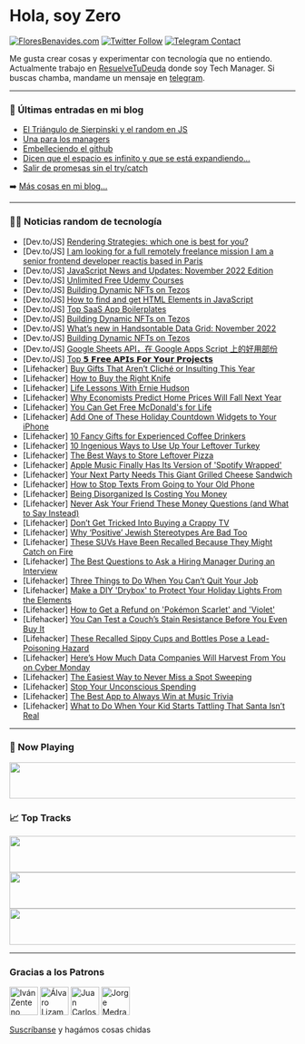 # Hola, soy Zero

[![FloresBenavides.com](https://img.shields.io/website?down_message=oops&label=MiBlog&style=for-the-badge&up_message=online&url=https%3A%2F%2Ffloresbenavides.com)](https://floresbenavides.com) [![Twitter Follow](https://img.shields.io/twitter/follow/ZeroDragon?color=%231DA1F2&label=Follow&logo=twitter&logoColor=ffffff&style=for-the-badge)](https://twitter.com/zerodragon) [![Telegram Contact](https://img.shields.io/badge/escr%C3%ADbeme-ZeroDragon-%2326A5E4?style=for-the-badge&logo=telegram)](https://t.me/zerodragon)

Me gusta crear cosas y experimentar con tecnología que no entiendo.
Actualmente trabajo en [ResuelveTuDeuda](http://github.com/resuelve) donde soy Tech Manager.
Si buscas chamba, mandame un mensaje en [telegram](https://t.me/zerodragon).

---

### 📕 Últimas entradas en mi blog
<!-- BLOG-POST-LIST:START -->
- [El Triángulo de Sierpinski y el random en JS](https://floresbenavides.com/el-triangulo-de-sierpinski-y-el-random-en-js/)
- [Una para los managers](https://floresbenavides.com/una-para-los-managers/)
- [Embelleciendo el github](https://floresbenavides.com/embelleciendo-el-github/)
- [Dicen que el espacio es infinito y que se está expandiendo…](https://floresbenavides.com/dicen-que-el-espacio-es-infinito-y-que-se-esta-expandiendo/)
- [Salir de promesas sin el try/catch](https://floresbenavides.com/salir-de-promesas-sin-el-try-catch/)
<!-- BLOG-POST-LIST:END -->

➡️ [Más cosas en mi blog...](https://floresbenavides.com)

---

### 👨‍💻 Noticias random de tecnología
<!-- TECH-POSTS:START -->
- [Dev.to/JS] [Rendering Strategies: which one is best for you?](https://dev.to/frontend_house/rendering-strategies-which-one-is-best-for-you-26np)
- [Dev.to/JS] [I am looking for a full remotely freelance mission I am a senior frontend developer reactjs based in Paris](https://dev.to/ayoubyoub/i-am-looking-for-a-full-remotely-freelance-mission-i-am-a-senior-reactjs-developer-based-in-paris-1cp4)
- [Dev.to/JS] [JavaScript News and Updates: November 2022 Edition](https://dev.to/plazarev/javascript-news-and-updates-november-2022-edition-26m7)
- [Dev.to/JS] [Unlimited Free Udemy Courses](https://dev.to/freeudemycourses/unlimited-free-udemy-courses-36bl)
- [Dev.to/JS] [Building Dynamic NFTs on Tezos](https://dev.to/web3blob/building-dynamic-nfts-on-tezos-gm4)
- [Dev.to/JS] [How to find and get HTML Elements in JavaScript](https://dev.to/max88git/how-to-find-and-get-html-elements-in-javascript-ke2)
- [Dev.to/JS] [Top SaaS App Boilerplates](https://dev.to/flatlogic/top-saas-app-boilerplates-2l21)
- [Dev.to/JS] [Building Dynamic NFTs on Tezos](https://dev.to/bloc_ogs/building-dynamic-nfts-on-tezos-4gnl)
- [Dev.to/JS] [What’s new in Handsontable Data Grid: November 2022](https://dev.to/handsontable/whats-new-in-handsontable-data-grid-november-2022-2l10)
- [Dev.to/JS] [Building Dynamic NFTs on Tezos](https://dev.to/anil_from_revise/building-dynamic-nfts-on-tezos-5dfb)
- [Dev.to/JS] [Google Sheets API，在 Google Apps Script 上的好用部份](https://dev.to/letswrite/google-sheets-apizai-google-apps-script-shang-de-hao-yong-bu-fen-119j)
- [Dev.to/JS] [Top 𝟱 𝗙𝗿𝗲𝗲 𝗔𝗣𝗜𝘀 𝗙𝗼𝗿 𝗬𝗼𝘂𝗿 𝗣𝗿𝗼𝗷𝗲𝗰𝘁𝘀](https://dev.to/ridhisingla001/top-39g8)
- [Lifehacker] [Buy Gifts That Aren’t Cliché or Insulting This Year](https://lifehacker.com/buy-gifts-that-aren-t-cliche-or-insulting-this-year-1849832858)
- [Lifehacker] [How to Buy the Right Knife](https://lifehacker.com/how-to-buy-the-right-knife-1849833093)
- [Lifehacker] [Life Lessons With Ernie Hudson](https://lifehacker.com/life-lessons-with-ernie-hudson-1849832880)
- [Lifehacker] [Why Economists Predict Home Prices Will Fall Next Year](https://lifehacker.com/why-economists-predict-home-prices-will-fall-next-year-1849832197)
- [Lifehacker] [You Can Get Free McDonald&#39;s for Life](https://lifehacker.com/you-can-get-free-mcdonalds-for-life-1849832084)
- [Lifehacker] [Add One of These Holiday Countdown Widgets to Your iPhone](https://lifehacker.com/add-one-of-these-holiday-countdown-widgets-to-your-ipho-1849703382)
- [Lifehacker] [10 Fancy Gifts for Experienced Coffee Drinkers](https://lifehacker.com/10-fancy-gifts-for-experienced-coffee-drinkers-1849831911)
- [Lifehacker] [10 Ingenious Ways to Use Up Your Leftover Turkey](https://lifehacker.com/10-ingenious-ways-to-use-up-your-leftover-turkey-1849831819)
- [Lifehacker] [The Best Ways to Store Leftover Pizza](https://lifehacker.com/the-best-ways-to-store-leftover-pizza-1849831705)
- [Lifehacker] [Apple Music Finally Has Its Version of &#39;Spotify Wrapped&#39;](https://lifehacker.com/apple-music-finally-has-its-version-of-spotify-wrapped-1849831503)
- [Lifehacker] [Your Next Party Needs This Giant Grilled Cheese Sandwich](https://lifehacker.com/your-next-party-needs-this-giant-grilled-cheese-sandwic-1849830549)
- [Lifehacker] [How to Stop Texts From Going to Your Old Phone](https://lifehacker.com/how-to-stop-texts-from-going-to-your-old-phone-1849830857)
- [Lifehacker] [Being Disorganized Is Costing You Money](https://lifehacker.com/stop-wasting-money-by-being-disorganized-1849831059)
- [Lifehacker] [Never Ask Your Friend These Money Questions &lpar;and What to Say Instead&rpar;](https://lifehacker.com/never-ask-your-friend-these-money-questions-and-what-t-1849828588)
- [Lifehacker] [Don’t Get Tricked Into Buying a Crappy TV](https://lifehacker.com/don-t-get-tricked-into-buying-a-crappy-tv-1849829183)
- [Lifehacker] [Why ‘Positive’ Jewish Stereotypes Are Bad Too](https://lifehacker.com/why-positive-jewish-stereotypes-are-bad-too-1849829352)
- [Lifehacker] [These SUVs Have Been Recalled Because They Might Catch on Fire](https://lifehacker.com/these-suvs-have-been-recalled-because-they-might-catch-1849828467)
- [Lifehacker] [The Best Questions to Ask a Hiring Manager During an Interview](https://lifehacker.com/the-best-questions-to-ask-a-hiring-manager-during-an-in-1849826701)
- [Lifehacker] [Three Things to Do When You Can’t Quit Your Job](https://lifehacker.com/three-things-to-do-when-you-can-t-quit-your-job-1849827293)
- [Lifehacker] [Make a DIY &#39;Drybox&#39; to Protect Your Holiday Lights From the Elements](https://lifehacker.com/make-a-diy-drybox-to-protect-your-holiday-lights-from-t-1849827666)
- [Lifehacker] [How to Get a Refund on &#39;Pokémon Scarlet&#39; and &#39;Violet&#39;](https://lifehacker.com/how-to-get-a-refund-on-pokemon-scarlet-and-violet-1849827702)
- [Lifehacker] [You Can Test a Couch’s Stain Resistance Before You Even Buy It](https://lifehacker.com/you-can-test-a-couch-s-stain-resistance-before-you-even-1849828050)
- [Lifehacker] [These Recalled Sippy Cups and Bottles Pose a Lead-Poisoning Hazard](https://lifehacker.com/these-recalled-sippy-cups-and-bottles-pose-a-lead-poiso-1849827055)
- [Lifehacker] [Here’s How Much Data Companies Will Harvest From You on Cyber Monday](https://lifehacker.com/here-s-how-much-data-companies-will-harvest-from-you-on-1849826050)
- [Lifehacker] [The Easiest Way to Never Miss a Spot Sweeping](https://lifehacker.com/the-easiest-way-to-never-miss-a-spot-sweeping-1849827093)
- [Lifehacker] [Stop Your Unconscious Spending](https://lifehacker.com/stop-your-unconscious-spending-1849826638)
- [Lifehacker] [The Best App to Always Win at Music Trivia](https://lifehacker.com/the-best-app-to-always-win-at-music-trivia-1849820484)
- [Lifehacker] [What to Do When Your Kid Starts Tattling That Santa Isn’t Real](https://lifehacker.com/what-to-do-when-your-kid-starts-tattling-that-santa-isn-1849774102)<!-- TECH-POSTS:END -->

---

### 🎵 Now Playing
<a href="https://spotify-now-playing-dun.vercel.app/now-playing?open"><img src="https://spotify-now-playing-dun.vercel.app/now-playing" width="540" height="64"></a>

### 📈 Top Tracks
<a href="https://spotify-now-playing-dun.vercel.app/top-tracks?i=1&open"><img src="https://spotify-now-playing-dun.vercel.app/top-tracks?i=1" width="540" height="64"></a>
<a href="https://spotify-now-playing-dun.vercel.app/top-tracks?i=2&open"><img src="https://spotify-now-playing-dun.vercel.app/top-tracks?i=2" width="540" height="64"></a>
<a href="https://spotify-now-playing-dun.vercel.app/top-tracks?i=3&open"><img src="https://spotify-now-playing-dun.vercel.app/top-tracks?i=3" width="540" height="64"></a>

---

### Gracias a los Patrons
[<img src="https://avatars.githubusercontent.com/u/243380?v=4" alt="Iván Zenteno" width="50px">](https://github.com/k001) [<img src="https://avatars.githubusercontent.com/u/19955639?v=4" alt="Álvaro Lizama" width="50px">](https://github.com/alvarolizama) [<img src="https://avatars.githubusercontent.com/u/2718753?v=4" alt="Juan Carlos Ruiz" width="50px">](https://github.com/JuanCrg90) [<img src="https://avatars.githubusercontent.com/u/37025?v=4" alt="Jorge Medrano" width="50px">](https://github.com/h1pp1e) 

[Suscríbanse](https://www.patreon.com/zerodragon) y hagámos cosas chidas
